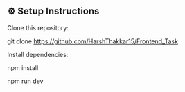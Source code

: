 ## ⚙️ Setup Instructions

Clone this repository:

git clone https://github.com/HarshThakkar15/Frontend_Task

Install dependencies:

npm install

npm run dev
